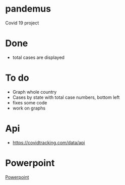 # pandemus
Covid 19 project

# Done
- total cases are displayed

# To do 
- Graph whole country
- Cases by state with total case numbers, bottom left
- fixes some code
- work on graphs

# Api 
- https://covidtracking.com/data/api

# Powerpoint
[Powerpoint](https://docs.google.com/presentation/d/191mu9mmdgVkrrQAzrCcu-Mv7Z5qHvEDpcv01D6ytaVM/edit?usp=sharing)
